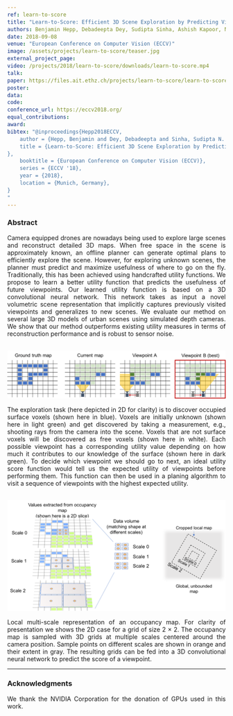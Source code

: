```yaml
---
ref: learn-to-score
title: "Learn-to-Score: Efficient 3D Scene Exploration by Predicting View Utility"
authors: Benjamin Hepp, Debadeepta Dey, Sudipta Sinha, Ashish Kapoor, Neel Joshi, Otmar Hilliges
date: 2018-09-08
venue: "European Conference on Computer Vision (ECCV)"
image: /assets/projects/learn-to-score/teaser.jpg
external_project_page: 
video: /projects/2018/learn-to-score/downloads/learn-to-score.mp4
talk: 
paper: https://files.ait.ethz.ch/projects/learn-to-score/learn-to-score.pdf
poster: 
data: 
code: 
conference_url: https://eccv2018.org/
equal_contributions: 
award: 
bibtex: "@inproceedings{Hepp2018ECCV,
	author = {Hepp, Benjamin and Dey, Debadeepta and Sinha, Sudipta N. and Kapoor, Ashish and Joshi, Neel and Hilliges, Otmar},
	title = {Learn-to-Score: Efficient 3D Scene Exploration by Predicting View Utility
},
	booktitle = {European Conference on Computer Vision (ECCV)},
	series = {ECCV '18},
	year = {2018},
	location = {Munich, Germany},
}
"
---
```


<h3>Abstract</h3>
<p align="justify">
Camera equipped drones are nowadays being used to explore large
scenes and reconstruct detailed 3D maps. When free space in the scene is approximately
known, an offline planner can generate optimal plans to efficiently
explore the scene. However, for exploring unknown scenes, the planner must predict
and maximize usefulness of where to go on the fly. Traditionally, this has
been achieved using handcrafted utility functions. We propose to learn a better
utility function that predicts the usefulness of future viewpoints. Our learned utility
function is based on a 3D convolutional neural network. This network takes as
input a novel volumetric scene representation that implicitly captures previously
visited viewpoints and generalizes to new scenes. We evaluate our method on several
large 3D models of urban scenes using simulated depth cameras. We show
that our method outperforms existing utility measures in terms of reconstruction
performance and is robust to sensor noise.
</p>
<br />
    


<img class="fullcol" src="/assets/projects/learn-to-score/figures/task_description.png" alt="Task-Description" />

<p align="justify">
    <span class="figurecap">
The exploration task (here depicted in 2D for clarity) is to discover occupied
surface voxels (shown here in blue). Voxels are initially unknown (shown here in light
green) and get discovered by taking a measurement, e.g., shooting rays from the camera
into the scene. Voxels that are not surface voxels will be discovered as free voxels
(shown here in white). Each possible viewpoint has a corresponding utility value depending
on how much it contributes to our knowledge of the surface (shown here in
dark green). To decide which viewpoint we should go to next, an ideal utility score
function would tell us the expected utility of viewpoints before performing them. This
function can then be used in a planing algorithm to visit a sequence of viewpoints with
the highest expected utility.
    </span>
</p>
<br />
        

<img class="fullcol" src="/assets/projects/learn-to-score/figures/occupancy_grid_extraction.png" alt="Occupancy-Grid-Extraction" />

<p align="justify">
    <span class="figurecap">
Local multi-scale representation of an occupancy map. For clarity of presentation
we shows the 2D case for a grid of size 2 × 2. The occupancy map is sampled with 3D
grids at multiple scales centered around the camera position. Sample points on different
scales are shown in orange and their extent in gray.
The resulting grids can be fed into a 3D convolutional neural network to
predict the score of a viewpoint.
    </span>
</p>
<hr />
        

<h3>Acknowledgments</h3>
<p align="justify">
We thank the NVIDIA Corporation for the donation of GPUs used in this work.
</p>
